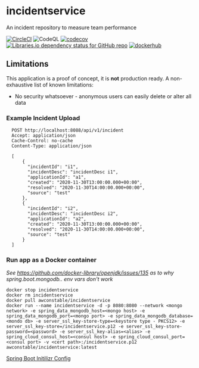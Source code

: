 # incidentservice
An incident repository to measure team performance

[![CircleCI](https://circleci.com/gh/awconstable/incidentservice.svg?style=shield)](https://circleci.com/gh/awconstable/incidentservice)
![CodeQL](https://github.com/awconstable/incidentservice/workflows/CodeQL/badge.svg)
[![codecov](https://codecov.io/gh/awconstable/incidentservice/branch/main/graph/badge.svg)](https://codecov.io/gh/awconstable/incidentservice)
[![Libraries.io dependency status for GitHub repo](https://img.shields.io/librariesio/github/awconstable/incidentservice.svg)](https://libraries.io/github/awconstable/incidentservice)
[![dockerhub](https://img.shields.io/docker/pulls/awconstable/incidentservice.svg)](https://cloud.docker.com/repository/docker/awconstable/incidentservice)

## Limitations

This application is a proof of concept, it is **not** production ready.
A non-exhaustive list of known limitations:
* No security whatsoever - anonymous users can easily delete or alter all data

### Example Incident Upload

```
  POST http://localhost:8088/api/v1/incident
  Accept: application/json
  Cache-Control: no-cache
  Content-Type: application/json

  [
      {
        "incidentId": "i1",  
        "incidentDesc": "incidentDesc i1",
        "applicationId": "a1",  
        "created": "2020-11-30T13:00:00.000+00:00",   
        "resolved": "2020-11-30T14:00:00.000+00:00",
        "source": "test"
      },
      {
        "incidentId": "i2",  
        "incidentDesc": "incidentDesc i2",
        "applicationId": "a2",  
        "created": "2020-11-30T13:00:00.000+00:00",   
        "resolved": "2020-11-30T14:00:00.000+00:00",
        "source": "test"
      }
  ]
```

### Run app as a Docker container

*See https://github.com/docker-library/openjdk/issues/135 as to why spring.boot.mongodb.. env vars don't work*

```
docker stop incidentservice
docker rm incidentservice
docker pull awconstable/incidentservice
docker run --name incidentservice -d -p 8080:8080 --network <mongo network> -e spring_data_mongodb_host=<mongo host> -e spring_data_mongodb_port=<mongo port> -e spring_data_mongodb_database=<mondo db> -e server_ssl_key-store-type=<keystore type - PKCS12> -e server_ssl_key-store=/incidentservice.p12 -e server_ssl_key-store-password=<password> -e server_ssl_key-alias=<alias> -e spring_cloud_consul_host=<consul host> -e spring_cloud_consul_port=<consul port> -v <cert path>:/incidentservice.p12 awconstable/incidentservice:latest
```

[Spring Boot Initilizr Config](https://start.spring.io/#!type=maven-project&language=java&platformVersion=2.4.0.RELEASE&packaging=jar&jvmVersion=11&groupId=team&artifactId=incidentservice&name=incidentservice&description=A%20deployments%20repository%20to%20measure%20team%20performance&packageName=team.incidentservice&dependencies=devtools,lombok,web,data-mongodb,testcontainers,security,actuator,prometheus,cloud-starter-consul-discovery,cloud-starter-consul-config)